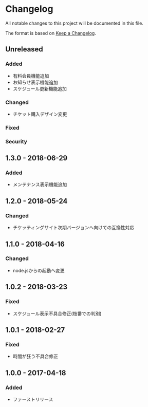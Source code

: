# Changelog
All notable changes to this project will be documented in this file.

The format is based on [Keep a Changelog](http://keepachangelog.com/).

## Unreleased
### Added
 - 有料会員機能追加
 - お知らせ表示機能追加
 - スケジュール更新機能追加
### Changed
 - チケット購入デザイン変更

### Fixed

### Security

## 1.3.0 - 2018-06-29
### Added
- メンテナンス表示機能追加

## 1.2.0 - 2018-05-24
### Changed
- チケッティングサイト次期バージョンへ向けての互換性対応

## 1.1.0 - 2018-04-16
### Changed
- node.jsからの起動へ変更

## 1.0.2 - 2018-03-23
### Fixed
- スケジュール表示不具合修正(枝番での判別)

## 1.0.1 - 2018-02-27
### Fixed
- 時間が狂う不具合修正

## 1.0.0 - 2017-04-18
### Added
- ファーストリリース
